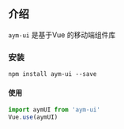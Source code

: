 ## 介绍

`aym-ui` 是基于Vue 的移动端组件库
 
### 安装
 
```
npm install aym-ui --save
```

#### 使用

```javascript
import aymUI from 'aym-ui' 
Vue.use(aymUI) 

```
